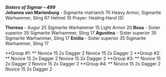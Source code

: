 ***Sisters of Sigmar – 499***	
**Johanna von Marienburg** - Sigmarite matriarch	70
Heavy Armor, Sigmarite Warhammer, Sling	67
Helmet	10
Prayer: Healing Hand (5)
	
**Theresa** - Augur	25
Sigmarite Warhammer	15
Light Armor	20
**Rosa** - Sister superior	35
Sigmarite Warhammer, Sling	17
**Agustina** - Sister superior	35
Sigmarite Warhammer, Sling	17
**Emilia** - Sister superior	35
Sigmarite Warhammer, Sling	17
		
**Group #1: **
Novice	15
2x Dagger 2
Novice	15
2x Dagger 2
**Group #2: **
Novice	15
2x Dagger 2
Novice	15
2x Dagger 2
**Group #3: **
Novice	15
2x Dagger 2
Novice	15
2x Dagger 2
**Group #4: **
Novice	15
2x Dagger 2
Novice	15
2x Dagger 2

